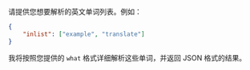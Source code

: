 请提供您想要解析的英文单词列表。例如：

```json
{
    "inlist": ["example", "translate"]
}
```

我将按照您提供的 `what` 格式详细解析这些单词，并返回 JSON 格式的结果。
 